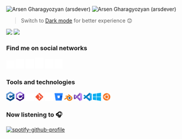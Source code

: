 ![Arsen Gharagyozyan (arsdever)](https://github-readme-stats.vercel.app/api?username=arsdever&count_private=true&show_icons=true&theme=gruvbox&include_all_commits=true&custom_title=Arsen%20Gharagyozyan%20(arsdever)&line_height=20&title_color=deab3c&icon_color=d5e61c&text_color=619c36&bg_color=00000000)
![Arsen Gharagyozyan (arsdever)](https://github-readme-stats-eight-theta.vercel.app/api/top-langs/?username=arsdever&layout=compact&langs_count=6&line_height=20&title_color=deab3c&icon_color=d5e61c&text_color=619c36&bg_color=00000000)
> Switch to [Dark mode](https://github.com/settings/appearance) for better experience 😊

![](https://komarev.com/ghpvc/?username=arsdever&style=flat&label=Profile+views)
![](https://img.shields.io/github/stars/arsdever?affiliations=OWNER%2CCOLLABORATOR&color=%23fcd53f&label=stars%20%E2%AD%90&logo=github&logoColor=%23fcd53f)

### Find me on social networks
[<img src="social_icons/gmail.svg" title="GMail" width="22px">](mailto:arsen.gharagyozyn.96@gmail.com) [<img src="social_icons/facebook.svg" title="Facebook" width="22px">](https://www.facebook.com/arsen.gharagyozyan) [<img src="social_icons/linkedin.svg" title="LinkedIn" width="22px">](https://www.linkedin.com/in/arsdever/) [<img src="social_icons/stackoverflow.svg" title="StackOverflow" width="22px">](https://stackoverflow.com/users/10185183/arsdever) [<img src="social_icons/instagram.svg" title="Instagram" width="22px">](https://www.instagram.com/arsdever/) [<img src="social_icons/twitter.svg" title="Twitter" width="22px">](https://twitter.com/arsdever)

### Tools and technologies
<img src="social_icons/cplusplus.svg" title="C++" width="22px"> <img src="social_icons/csharp.svg" title="C#" width="22px"> <img src="social_icons/unity.svg" title="Unity" width="22px"> <img src="social_icons/git.svg" title="Git" width="22px"> <img src="social_icons/github.svg" title="GitHub" width="22px"> <img src="social_icons/bitbucket.svg" title="BitBucket" width="22px"> <img src="social_icons/blender.svg" title="Blender3D" width="22px"> <img src="social_icons/vs.svg" title="Visual Studio" width="22px"> <img src="social_icons/vscode.svg" title="Visual Studio Code" width="22px"> <img src="social_icons/windows.svg" title="Windows" width="22px"> <img src="social_icons/ubuntu.svg" title="Ubuntu" width="22px">

### Now listening to 🎧
[![spotify-github-profile](https://spotify-github-profile.vercel.app/api/view?uid=31u4zhprwgukk7fc6nymlm6745ty&cover_image=true&theme=novatorem)](https://spotify-github-profile.vercel.app/api/view?uid=31u4zhprwgukk7fc6nymlm6745ty&redirect=true)

